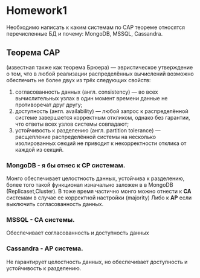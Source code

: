 # Homework1

Необходимо написать к каким системам по CAP теореме относятся перечисленные БД и почему:
MongoDB, MSSQL, Cassandra.

## Теорема CAP
 (известная также как теорема Брюера) — эвристическое утверждение о том, что в любой реализации распределённых вычислений возможно обеспечить не более двух из трёх следующих свойств:

1. согласованность данных (англ. consistency) — во всех вычислительных узлах в один момент времени данные не противоречат друг другу;
2. доступность (англ. availability) — любой запрос к распределённой системе завершается корректным откликом, однако без гарантии, что ответы всех узлов системы совпадают;
3. устойчивость к разделению (англ. partition tolerance) — расщепление распределённой системы на несколько изолированных секций не приводит к некорректности отклика от каждой из секций.


### MongoDB - я бы отнес к CP системам.
Монго обеспечивает целостность данных, устойчива к разделению, более того такой функционал изначально заложен в в MongoDB (Replicaset,Cluster).
В тоже время частично монго можно отнести к **CA** системам в случае ее корректной настройки (majority)
Либо к **AP** если выключить согласованность данных.

### MSSQL - CA системы.  
Обеспечивает согласованность и доступность данных

### Cassandra - AP система.
Не гарантирует целостность данных, но обеспечивает доступность и устойчивость к разделению.